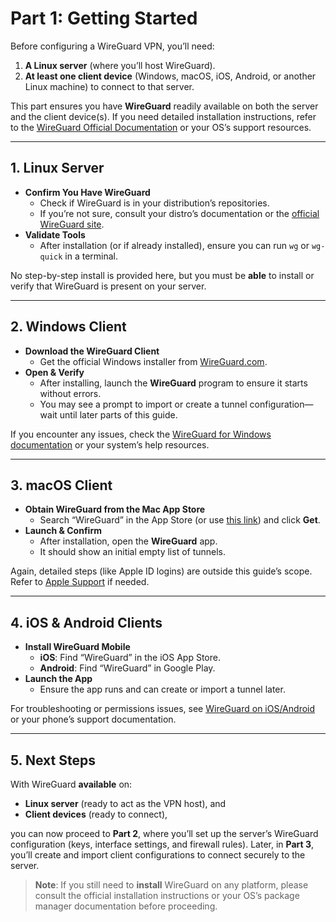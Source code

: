 # Part 1: Getting Started

Before configuring a WireGuard VPN, you’ll need:

1. **A Linux server** (where you’ll host WireGuard).  
2. **At least one client device** (Windows, macOS, iOS, Android, or another Linux machine) to connect to that server.

This part ensures you have **WireGuard** readily available on both the server and the client device(s). If you need detailed installation instructions, refer to the [WireGuard Official Documentation](https://www.wireguard.com/install/) or your OS’s support resources.

---

## 1. Linux Server

- **Confirm You Have WireGuard**  
  - Check if WireGuard is in your distribution’s repositories.  
  - If you’re not sure, consult your distro’s documentation or the [official WireGuard site](https://www.wireguard.com/install/).  
- **Validate Tools**  
  - After installation (or if already installed), ensure you can run `wg` or `wg-quick` in a terminal.

No step-by-step install is provided here, but you must be **able** to install or verify that WireGuard is present on your server.

---

## 2. Windows Client

- **Download the WireGuard Client**  
  - Get the official Windows installer from [WireGuard.com](https://www.wireguard.com/install/).  
- **Open & Verify**  
  - After installing, launch the **WireGuard** program to ensure it starts without errors.  
  - You may see a prompt to import or create a tunnel configuration—wait until later parts of this guide.

If you encounter any issues, check the [WireGuard for Windows documentation](https://www.wireguard.com/install/) or your system’s help resources.

---

## 3. macOS Client

- **Obtain WireGuard from the Mac App Store**  
  - Search “WireGuard” in the App Store (or use [this link](https://apps.apple.com/us/app/wireguard/id1451685025)) and click **Get**.  
- **Launch & Confirm**  
  - After installation, open the **WireGuard** app.  
  - It should show an initial empty list of tunnels.

Again, detailed steps (like Apple ID logins) are outside this guide’s scope. Refer to [Apple Support](https://support.apple.com) if needed.

---

## 4. iOS & Android Clients

- **Install WireGuard Mobile**  
  - **iOS**: Find “WireGuard” in the iOS App Store.  
  - **Android**: Find “WireGuard” in Google Play.  
- **Launch the App**  
  - Ensure the app runs and can create or import a tunnel later.

For troubleshooting or permissions issues, see [WireGuard on iOS/Android](https://www.wireguard.com/install/) or your phone’s support documentation.

---

## 5. Next Steps

With WireGuard **available** on:
- **Linux server** (ready to act as the VPN host), and  
- **Client devices** (ready to connect),

you can now proceed to **Part 2**, where you’ll set up the server’s WireGuard configuration (keys, interface settings, and firewall rules). Later, in **Part 3**, you’ll create and import client configurations to connect securely to the server.

> **Note**: If you still need to **install** WireGuard on any platform, please consult the official installation instructions or your OS’s package manager documentation before proceeding.

